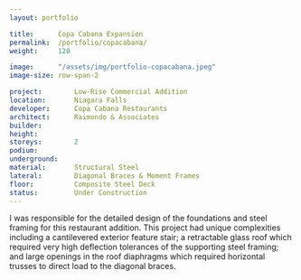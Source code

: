 ```yaml
---
layout: portfolio

title:      Copa Cabana Expansion
permalink:  /portfolio/copacabana/
weight:     120

image:      "/assets/img/portfolio-copacabana.jpeg"
image-size: row-span-2

project:        Low-Rise Commercial Addition
location:       Niagara Falls
developer:      Copa Cabana Restaurants
architect:      Raimondo & Associates
builder:        
height:         
storeys:        2
podium:         
underground:    
material:       Structural Steel
lateral:        Diagonal Braces & Moment Frames
floor:          Composite Steel Deck
status:         Under Construction
---
```


<div id="content">
    <p>I was responsible for the detailed design of the foundations and steel framing for this restaurant addition. This project had unique complexities including a cantilevered exterior feature stair; a retractable glass roof which required very high deflection tolerances of the supporting steel framing; and large openings in the roof diaphragms which required horizontal trusses to direct load to the diagonal braces.</p>
</div>